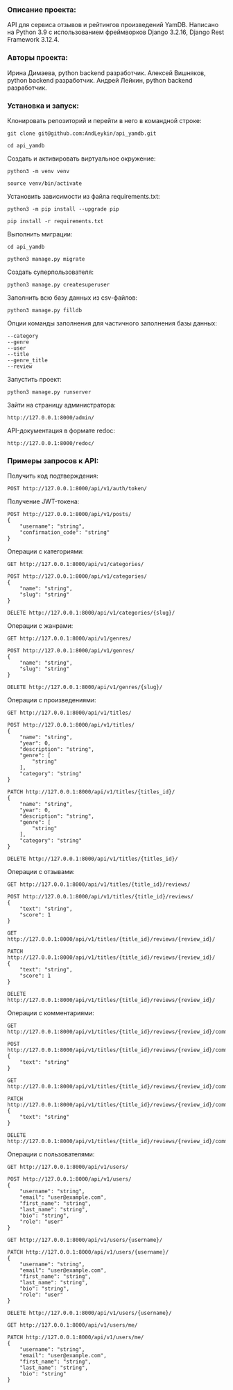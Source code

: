 ### Описание проекта:

API для сервиса отзывов и рейтингов произведений YamDB.
Написано на Python 3.9 с использованием фреймворков Django 3.2.16, Django Rest Framework 3.12.4.

### Авторы проекта:

Ирина Димаева, python backend разработчик.
Алексей Вишняков, python backend разработчик.
Андрей Лейкин, python backend разработчик.

### Установка и запуск:

Клонировать репозиторий и перейти в него в командной строке:

```
git clone git@github.com:AndLeykin/api_yamdb.git
```

```
cd api_yamdb
```

Cоздать и активировать виртуальное окружение:

```
python3 -m venv venv
```

```
source venv/bin/activate
```

Установить зависимости из файла requirements.txt:

```
python3 -m pip install --upgrade pip
```

```
pip install -r requirements.txt
```

Выполнить миграции:

```
cd api_yamdb
```

```
python3 manage.py migrate
```

Создать суперпользователя:

```
python3 manage.py createsuperuser
```

Заполнить всю базу данных из csv-файлов:

```
python3 manage.py filldb
```
Опции команды заполнения для частичного заполнения базы данных:
```
--category
--genre
--user
--title
--genre_title
--review
```

Запустить проект:

```
python3 manage.py runserver
```

Зайти на страницу администратора:

```
http://127.0.0.1:8000/admin/
```

API-документация в формате redoc:

```
http://127.0.0.1:8000/redoc/
```

### Примеры запросов к API:

Получить код подтверждения:
```
POST http://127.0.0.1:8000/api/v1/auth/token/
```
Получение JWT-токена:
```
POST http://127.0.0.1:8000/api/v1/posts/
{
    "username": "string",
    "confirmation_code": "string"
}
```

Операции с категориями:
```
GET http://127.0.0.1:8000/api/v1/categories/
```
```
POST http://127.0.0.1:8000/api/v1/categories/
{
    "name": "string",
    "slug": "string"
}
```
```
DELETE http://127.0.0.1:8000/api/v1/categories/{slug}/
```

Операции с жанрами:
```
GET http://127.0.0.1:8000/api/v1/genres/
```
```
POST http://127.0.0.1:8000/api/v1/genres/
{
    "name": "string",
    "slug": "string"
}
```
```
DELETE http://127.0.0.1:8000/api/v1/genres/{slug}/
```

Операции с произведениями:
```
GET http://127.0.0.1:8000/api/v1/titles/
```
```
POST http://127.0.0.1:8000/api/v1/titles/
{
    "name": "string",
    "year": 0,
    "description": "string",
    "genre": [
        "string"
    ],
    "category": "string"
}
```
```
PATCH http://127.0.0.1:8000/api/v1/titles/{titles_id}/
{
    "name": "string",
    "year": 0,
    "description": "string",
    "genre": [
        "string"
    ],
    "category": "string"
}
```
```
DELETE http://127.0.0.1:8000/api/v1/titles/{titles_id}/
```

Операции с отзывами:
```
GET http://127.0.0.1:8000/api/v1/titles/{title_id}/reviews/
```
```
POST http://127.0.0.1:8000/api/v1/titles/{title_id}/reviews/
{
    "text": "string",
    "score": 1
}
```
```
GET http://127.0.0.1:8000/api/v1/titles/{title_id}/reviews/{review_id}/
```
```
PATCH http://127.0.0.1:8000/api/v1/titles/{title_id}/reviews/{review_id}/
{
    "text": "string",
    "score": 1
}
```
```
DELETE http://127.0.0.1:8000/api/v1/titles/{title_id}/reviews/{review_id}/
```

Операции с комментариями:
```
GET http://127.0.0.1:8000/api/v1/titles/{title_id}/reviews/{review_id}/comments/
```
```
POST http://127.0.0.1:8000/api/v1/titles/{title_id}/reviews/{review_id}/comments/
{
    "text": "string"
}
```
```
GET http://127.0.0.1:8000/api/v1/titles/{title_id}/reviews/{review_id}/comments/{comment_id}/
```
```
PATCH http://127.0.0.1:8000/api/v1/titles/{title_id}/reviews/{review_id}/comments/{comment_id}/
{
    "text": "string"
}
```
```
DELETE http://127.0.0.1:8000/api/v1/titles/{title_id}/reviews/{review_id}/comments/{comment_id}/
```
Операции с пользователями:
```
GET http://127.0.0.1:8000/api/v1/users/
```
```
POST http://127.0.0.1:8000/api/v1/users/
{
    "username": "string",
    "email": "user@example.com",
    "first_name": "string",
    "last_name": "string",
    "bio": "string",
    "role": "user"
}
```
```
GET http://127.0.0.1:8000/api/v1/users/{username}/
```
```
PATCH http://127.0.0.1:8000/api/v1/users/{username}/
{
    "username": "string",
    "email": "user@example.com",
    "first_name": "string",
    "last_name": "string",
    "bio": "string",
    "role": "user"
}
```
```
DELETE http://127.0.0.1:8000/api/v1/users/{username}/
```
```
GET http://127.0.0.1:8000/api/v1/users/me/
```
```
PATCH http://127.0.0.1:8000/api/v1/users/me/
{
    "username": "string",
    "email": "user@example.com",
    "first_name": "string",
    "last_name": "string",
    "bio": "string"
}
```